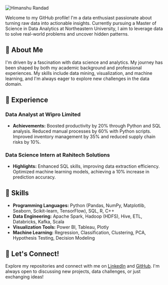 ![Himanshu Randad](https://github.com/user-attachments/assets/d7a8c9d8-23f1-4cd4-b4dc-b750c896ee43)

Welcome to my GitHub profile! I'm a data enthusiast passionate about turning raw data into actionable insights. Currently pursuing a Master of Science in Data Analytics at Northeastern University, I aim to leverage data to solve real-world problems and uncover hidden patterns.

## 🚀 About Me

I'm driven by a fascination with data science and analytics. My journey has been shaped by both my academic background and professional experiences. My skills include data mining, visualization, and machine learning, and I'm always eager to explore new challenges in the data domain.

## 💼 Experience

### Data Analyst at Wipro Limited
- **Achievements:** Boosted productivity by 20% through Python and SQL analysis. Reduced manual processes by 60% with Python scripts. Improved inventory management by 35% and reduced supply chain risks by 10%.

### Data Science Intern at Rahitech Solutions
- **Highlights:** Enhanced SQL skills, improving data extraction efficiency. Optimized machine learning models, achieving a 10% increase in prediction accuracy.

## 🔧 Skills

- **Programming Languages:** Python (Pandas, NumPy, Matplotlib, Seaborn, Scikit-learn, TensorFlow), SQL, R, C++
- **Data Engineering:** Apache Spark, Hadoop (HDFS), Hive, ETL, Databricks, Kafka, Scala
- **Visualization Tools:** Power BI, Tableau, Plotly
- **Machine Learning:** Regression, Classification, Clustering, PCA, Hypothesis Testing, Decision Modeling

## 🌟 Let's Connect!

Explore my repositories and connect with me on [LinkedIn](https://www.linkedin.com/in/himanshu-randad/) and [GitHub](https://github.com/Him24041999). I'm always open to discussing new projects, data challenges, or just exchanging ideas!

